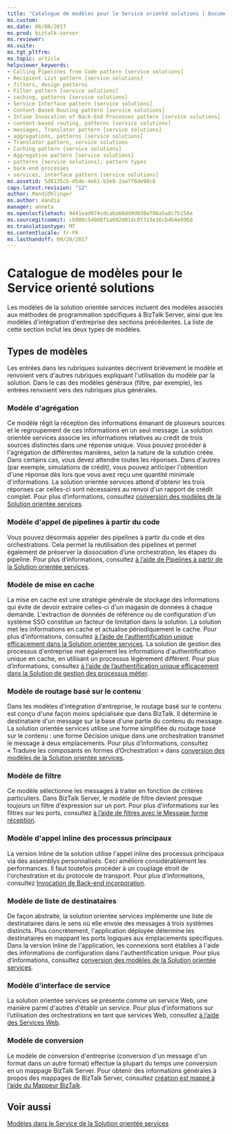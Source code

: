 ```yaml
---
title: "Catalogue de modèles pour le Service orienté solutions | Documents Microsoft"
ms.custom: 
ms.date: 06/08/2017
ms.prod: biztalk-server
ms.reviewer: 
ms.suite: 
ms.tgt_pltfrm: 
ms.topic: article
helpviewer_keywords:
- Calling Pipelines from Code pattern [service solutions]
- Recipient List pattern [service solutions]
- filters, design patterns
- Filter pattern [service solutions]
- caching, patterns [service solutions]
- Service Interface pattern [service solutions]
- Content-Based Routing pattern [service solutions]
- Inline Invocation of Back-End Processes pattern [service solutions]
- content-based routing, patterns [service solutions]
- messages, Translator pattern [service solutions]
- aggregations, patterns [service solutions]
- Translator pattern, service solutions
- Caching pattern [service solutions]
- Aggregation pattern [service solutions]
- patterns [service solutions], pattern types
- back-end processes
- services, interface pattern [service solutions]
ms.assetid: 5d8135c5-d5de-4e61-b3e8-2aa7f6de98c8
caps.latest.revision: "12"
author: MandiOhlinger
ms.author: mandia
manager: anneta
ms.openlocfilehash: 9441ead974cdcaba66dd9d038e786a5a8c7b156e
ms.sourcegitcommit: cb908c540d8f1a692d01dc8f313e16cb4b4e696d
ms.translationtype: MT
ms.contentlocale: fr-FR
ms.lasthandoff: 09/20/2017
---
```

# <a name="pattern-catalog-for-the-service-oriented-solution"></a>Catalogue de modèles pour le Service orienté solutions
Les modèles de la solution orientée services incluent des modèles associés aux méthodes de programmation spécifiques à BizTalk Server, ainsi que les modèles d'intégration d'entreprise des sections précédentes. La liste de cette section inclut les deux types de modèles.  
  
## <a name="pattern-types"></a>Types de modèles  
 Les entrées dans les rubriques suivantes décrivent brièvement le modèle et renvoient vers d'autres rubriques expliquant l'utilisation du modèle par la solution. Dans le cas des modèles généraux (filtre, par exemple), les entrées renvoient vers des rubriques plus générales.  
  
### <a name="aggregation-pattern"></a>Modèle d'agrégation  
 Ce modèle régit la réception des informations émanant de plusieurs sources et le regroupement de ces informations en un seul message. La solution orientée services associe les informations relatives au crédit de trois sources distinctes dans une réponse unique. Vous pouvez procéder à l'agrégation de différentes manières, selon la nature de la solution créée. Dans certains cas, vous devez attendre toutes les réponses. Dans d'autres (par exemple, simulations de crédit), vous pouvez anticiper l'obtention d'une réponse dès lors que vous avez reçu une quantité minimale d'informations. La solution orientée services attend d'obtenir les trois réponses car celles-ci sont nécessaires au renvoi d'un rapport de crédit complet. Pour plus d’informations, consultez [conversion des modèles de la Solution orientée services](../core/translating-the-patterns-of-the-service-oriented-solution.md).  
  
### <a name="calling-pipelines-from-code-pattern"></a>Modèle d'appel de pipelines à partir du code  
 Vous pouvez désormais appeler des pipelines à partir du code et des orchestrations. Cela permet la réutilisation des pipelines et permet également de préserver la dissociation d’une orchestration, les étapes du pipeline. Pour plus d’informations, consultez [à l’aide de Pipelines à partir de la Solution orientée services](../core/using-pipelines-from-the-service-oriented-solution.md).  
  
### <a name="caching-pattern"></a>Modèle de mise en cache  
 La mise en cache est une stratégie générale de stockage des informations qui évite de devoir extraire celles-ci d'un magasin de données à chaque demande. L'extraction de données de référence ou de configuration d'un système SSO constitue un facteur de limitation dans la solution. La solution met les informations en cache et actualise périodiquement le cache. Pour plus d’informations, consultez [à l’aide de l’authentification unique efficacement dans la Solution orientée services](../core/using-sso-efficiently-in-the-service-oriented-solution.md). La solution de gestion des processus d'entreprise met également les informations d'authentification unique en cache, en utilisant un processus légèrement différent. Pour plus d’informations, consultez [à l’aide de l’authentification unique efficacement dans la Solution de gestion des processus métier](../core/using-sso-efficiently-in-the-business-process-management-solution.md).  
  
### <a name="content-based-routing-pattern"></a>Modèle de routage basé sur le contenu  
 Dans les modèles d'intégration d'entreprise, le routage basé sur le contenu est conçu d'une façon moins spécialisée que dans BizTalk. Il détermine le destinataire d'un message sur la base d'une partie du contenu du message. La solution orientée services utilise une forme simplifiée du routage basé sur le contenu : une forme Décision unique dans une orchestration transmet le message à deux emplacements. Pour plus d’informations, consultez « Traduire les composants en formes d’Orchestration » dans [conversion des modèles de la Solution orientée services](../core/translating-the-patterns-of-the-service-oriented-solution.md).  
  
### <a name="filter-pattern"></a>Modèle de filtre  
 Ce modèle sélectionne les messages à traiter en fonction de critères particuliers. Dans BizTalk Server, le modèle de filtre devient presque toujours un filtre d'expression sur un port. Pour plus d’informations sur les filtres sur les ports, consultez [à l’aide de filtres avec le Message forme réception](../core/using-filters-with-the-receive-message-shape.md).  
  
### <a name="inline-invocation-of-back-end-processes-pattern"></a>Modèle d'appel inline des processus principaux  
 La version Inline de la solution utilise l'appel inline des processus principaux via des assemblys personnalisés. Ceci améliore considérablement les performances. Il faut toutefois procéder à un couplage étroit de l'orchestration et du protocole de transport. Pour plus d’informations, consultez [Invocation de Back-end incorporation](../core/inlining-back-end-invocation.md).  
  
### <a name="recipient-list-pattern"></a>Modèle de liste de destinataires  
 De façon abstraite, la solution orientée services implémente une liste de destinataires dans le sens où elle envoie des messages à trois systèmes distincts. Plus concrètement, l'application déployée détermine les destinataires en mappant les ports logiques aux emplacements spécifiques. Dans la version Inline de l'application, les connexions sont établies à l'aide des informations de configuration dans l'authentification unique. Pour plus d’informations, consultez [conversion des modèles de la Solution orientée services](../core/translating-the-patterns-of-the-service-oriented-solution.md).  
  
### <a name="service-interface-pattern"></a>Modèle d'interface de service  
 La solution orientée services se présente comme un service Web, une manière parmi d'autres d'établir un service. Pour plus d’informations sur l’utilisation des orchestrations en tant que services Web, consultez [à l’aide des Services Web](../core/using-web-services.md).  
  
### <a name="translator-pattern"></a>Modèle de conversion  
 Le modèle de conversion d'entreprise (conversion d'un message d'un format dans un autre format) effectue la plupart du temps une conversion en un mappage BizTalk Server. Pour obtenir des informations générales à propos des mappages de BizTalk Server, consultez [création est mappé à l’aide du Mappeur BizTalk](../core/creating-maps-using-biztalk-mapper.md).  
  
## <a name="see-also"></a>Voir aussi  
 [Modèles dans le Service de la Solution orientée services](../core/patterns-in-the-service-oriented-solution.md)